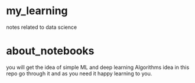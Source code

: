 # my_learning
notes related to data science
# about_notebooks 
you will get the idea of simple ML and deep learning Algorithms idea in this repo
go through it and as you need it happy learning to you.
